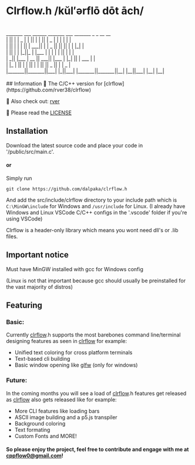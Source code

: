 # Clrflow.h /kŭl′ərflō dōt āch/

<br>
 _______  ___      ______    _______  ___      _______  _     _        __   __ <br>
|       ||   |    |    _ |  |       ||   |    |       || | _ | |      |  | |  |<br>
|       ||   |    |   | ||  |    ___||   |    |   _   || || || |      |  |_|  |<br>
|       ||   |    |   |_||_ |   |___ |   |    |  | |  ||       |      |       |<br>
|      _||   |___ |    __  ||    ___||   |___ |  |_|  ||       | ___  |       |<br>
|     |_ |       ||   |  | ||   |    |       ||       ||   _   ||   | |   _   |<br>
|_______||_______||___|  |_||___|    |_______||_______||__| |__||___| |__| |__|<br>

<br>
## Information
👋 The C/C++ version for [clrflow](https://github.com/rver38/clrflow)

🤝 Also check out: [rver](https://github.com/rver38)

🙏 Please read the [LICENSE](https://github.com/dalpaka/clrflow.h/blob/main/LICENSE.txt)


## Installation
Download the latest source code and place your code in '/public/src/main.c'.

#### or 

Simply run 

```
git clone https://github.com/dalpaka/clrflow.h
```

And add the src/include/clrflow directory to your include path which is ```C:\MinGW\include``` for Windows and ```/usr/include``` for Linux. (I already have Windows and Linux VSCode C/C++ configs in the '.vscode' folder if you're using VSCode)

Clrflow is a header-only library which means you wont need dll's or .lib files.

## Important notice

Must have MinGW installed with gcc for Windows config

(Linux is not that important because gcc should usually be preinstalled for the vast majority of distros)

## Featuring

### Basic:
Currently [clrflow](https://github.com/rver38/clrflow).h supports the most barebones command line/terminal designing features as seen in [clrflow](https://github.com/rver38/clrflow) for example:
- Unified text coloring for cross platform terminals
- Text-based cli building
- Basic window opening like [glfw](https://glfw.org) (only for windows)

### Future: 
In the coming months you will see a load of [clrflow](https://github.com/rver38/clrflow).h features get released as [clrflow](https://github.com/rver38/clrflow) also gets released like for example:

- More CLI features like loading bars
- ASCII image building and a p5.js transpiler
- Background coloring
- Text formating
- Custom Fonts and MORE!

#### So please enjoy the project, feel free to contribute and engage with me at cppflow0@gmail.com!




  
